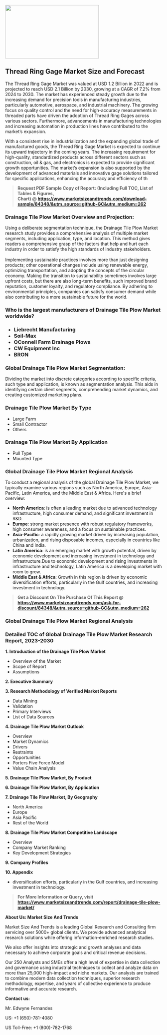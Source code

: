 <p><img class="alignnone size-medium wp-image-20088" src="https://ffe5etoiles.com/wp-content/uploads/2024/12/MST1-300x171.png" alt="" width="300" height="171" /></p><h2>Thread Ring Gage Market Size and Forecast</h2><p>The Thread Ring Gage Market was valued at USD 1.2 Billion in 2022 and is projected to reach USD 2.1 Billion by 2030, growing at a CAGR of 7.2% from 2024 to 2030. The market has experienced steady growth due to the increasing demand for precision tools in manufacturing industries, particularly automotive, aerospace, and industrial machinery. The growing focus on quality control and the need for high-accuracy measurements in threaded parts have driven the adoption of Thread Ring Gages across various sectors. Furthermore, advancements in manufacturing technologies and increasing automation in production lines have contributed to the market’s expansion.</p><p>With a consistent rise in industrialization and the expanding global trade of manufactured goods, the Thread Ring Gage Market is expected to continue its upward trajectory in the coming years. The increasing requirement for high-quality, standardized products across different sectors such as construction, oil & gas, and electronics is expected to provide significant growth opportunities. The market’s expansion is also supported by the development of advanced materials and innovative gage solutions tailored for specific applications, enhancing the accuracy and efficiency of th</p><blockquote id="" class=""><strong>Request PDF Sample Copy of Report: (Including Full TOC, List of Tables &amp; Figures, Chart)&nbsp;@&nbsp;<strong><a href="https://www.marketsizeandtrends.com/download-sample/84348/&utm_source=github-GC&utm_medium=262" target="_blank">https://www.marketsizeandtrends.com/download-sample/84348/&utm_source=github-GC&utm_medium=262</a></strong></strong></blockquote><h3 id="" class="">Drainage Tile Plow Market&nbsp;Overview and Projection:</h3><p id="" class="">Using a deliberate segmentation technique, the Drainage Tile Plow Market research study provides a comprehensive analysis of multiple market segments, including application, type, and location. This method gives readers a comprehensive grasp of the factors that help and hurt each industry in order to satisfy the high standards of industry stakeholders. <br /> <br />Implementing sustainable practices involves more than just designing products; other operational changes include using renewable energy, optimizing transportation, and adopting the concepts of the circular economy. Making the transition to sustainability sometimes involves large upfront costs, but there are also long-term benefits, such improved brand reputation, customer loyalty, and regulatory compliance. By adhering to environmental principles, companies can satisfy consumer demand while also contributing to a more sustainable future for the world.</p><h3 id="" class="">Who is the largest manufacturers of&nbsp;Drainage Tile Plow Market worldwide?</h3><h3 class=""><p><ul><li>Liebrecht Manufacturing </li><li> Soil-Max </li><li> OConnell Farm Drainage Plows </li><li> CW Equipment Inc </li><li> BRON</li></ul></p></h3><h3 id="" class="">Global&nbsp;Drainage Tile Plow Market Segmentation:</h3><p id="" class="">Dividing the market into discrete categories according to specific criteria, such type and application, is known as segmentation analysis. This aids in identifying certain client segments, comprehending market dynamics, and creating customized marketing plans.</p><h3 id="" class="">Drainage Tile Plow Market&nbsp;By Type</h3><p><p><ul><li>Large Farm </li><li> Small Contractor </li><li> Others</p></li></ul></p></p><h3 id="" class="">Drainage Tile Plow Market&nbsp;By Application</h3><p class=""><p><ul><li>Pull Type </li><li> Mounted Type</li></ul></p></p><h3 id="" class="">Global Drainage Tile Plow Market Regional Analysis</h3><p id="" class="">To conduct a regional analysis of the global Drainage Tile Plow Market, we typically examine various regions such as North America, Europe, Asia-Pacific, Latin America, and the Middle East &amp; Africa. Here's a brief overview:</p><ul><li><strong>North America</strong>: is often a leading market due to advanced technology infrastructure, high consumer demand, and significant investment in R&amp;D.</li><li><strong>Europe</strong>: strong market presence with robust regulatory frameworks, high consumer awareness, and a focus on sustainable practices.</li><li><strong>Asia-Pacific</strong>: a rapidly growing market driven by increasing population, urbanization, and rising disposable incomes, especially in countries like China and India.</li><li><strong>Latin America</strong>: is an emerging market with growth potential, driven by economic development and increasing investment in technology and infrastructure.Due to economic development and rising investments in infrastructure and technology, Latin America is a developing market with room to grow.</li><li><strong>Middle East &amp; Africa</strong>: Growth in this region is driven by economic diversification efforts, particularly in the Gulf countries, and increasing investment in technology.</li></ul><blockquote id="" class=""><strong>Get a Discount On The Purchase Of This Report @ <strong><a href="https://www.marketsizeandtrends.com/ask-for-discount/84348/&utm_source=github-GC&utm_medium=262" target="_blank">https://www.marketsizeandtrends.com/ask-for-discount/84348/&utm_source=github-GC&utm_medium=262</a></strong></strong></blockquote><h3 id="" class="">Global Drainage Tile Plow Market Regional Analysis</h3><h3 id="" class="">Detailed TOC of Global Drainage Tile Plow Market Research Report, 2023-2030</h3><p id="" class=""><strong>1. Introduction of the Drainage Tile Plow Market</strong></p><ul><li>Overview of the Market</li><li>Scope of Report</li><li>Assumptions</li></ul><p id="" class=""><strong>2. Executive Summary</strong></p><p id="" class=""><strong>3. Research Methodology of Verified Market Reports</strong></p><ul><li>Data Mining</li><li>Validation</li><li>Primary Interviews</li><li>List of Data Sources</li></ul><p id="" class=""><strong>4. Drainage Tile Plow Market Outlook</strong></p><ul><li>Overview</li><li>Market Dynamics</li><li>Drivers</li><li>Restraints</li><li>Opportunities</li><li>Porters Five Force Model</li><li>Value Chain Analysis</li></ul><p id="" class=""><strong>5. Drainage Tile Plow Market, By Product</strong></p><p id="" class=""><strong>6. Drainage Tile Plow Market, By Application</strong></p><p id="" class=""><strong>7. Drainage Tile Plow Market, By Geography</strong></p><ul><li>North America</li><li>Europe</li><li>Asia Pacific</li><li>Rest of the World</li></ul><p id="" class=""><strong>8. Drainage Tile Plow Market Competitive Landscape</strong></p><ul><li>Overview</li><li>Company Market Ranking</li><li>Key Development Strategies</li></ul><p id="" class=""><strong>9. Company Profiles</strong></p><p id="" class=""><strong>10. Appendix</strong></p><ul><li>diversification efforts, particularly in the Gulf countries, and increasing investment in technology.</li></ul><blockquote id="" class=""><strong>For More Information or Query, visit <strong><strong><a href="https://www.marketsizeandtrends.com/report/drainage-tile-plow-market/" target="_blank">https://www.marketsizeandtrends.com/report/drainage-tile-plow-market/</a></strong></strong></strong></blockquote><p id="" class=""><strong>About Us: Market Size And Trends</strong></p><p id="" class="">Market Size And Trends is a leading Global Research and Consulting firm servicing over 5000+ global clients. We provide advanced analytical research solutions while offering information-enriched research studies.</p><p id="" class="">We also offer insights into strategic and growth analyses and data necessary to achieve corporate goals and critical revenue decisions.</p><p id="" class="">Our 250 Analysts and SMEs offer a high level of expertise in data collection and governance using industrial techniques to collect and analyze data on more than 25,000 high-impact and niche markets. Our analysts are trained to combine modern data collection techniques, superior research methodology, expertise, and years of collective experience to produce informative and accurate research.</p><p id="" class=""><strong>Contact us:</strong></p><p id="" class="">Mr. Edwyne Fernandes</p><p id="" class="">US: +1 (650)-781-4080</p><p id="" class="">US Toll-Free: +1 (800)-782-1768</p>
